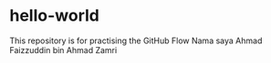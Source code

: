 # hello-world
This repository is for practising the GitHub Flow
Nama saya Ahmad Faizzuddin bin Ahmad Zamri

